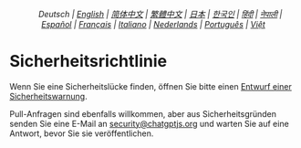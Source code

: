 <div align="center">
<h6>
<a href="../"><img height=15 style="margin: 0 3px -2px" src="https://raw.githubusercontent.com/kudoai/chatgpt.js/6fa1659feadaf70853996dc7d7f6e1ab5a1e6301/media/images/icons/earth-americas.svg"></a>
Deutsch |
<a href="../SECURITY.md">English</a> |
<a href="../zh-cn/SECURITY.md">简体中文</a> |
<a href="../zh-tw/SECURITY.md">繁體中文</a> |
<a href="../ja/SECURITY.md">日本</a> |
<a href="../ko/SECURITY.md">한국인</a> |
<a href="../hi/SECURITY.md">हिंदी</a> |
<a href="../ne/SECURITY.md">नेपाली</a> |
<a href="../es/SECURITY.md">Español</a> |
<a href="../fr/SECURITY.md">Français</a> |
<a href="../it/SECURITY.md">Italiano</a> |
<a href="../nl/SECURITY.md">Nederlands</a> |
<a href="../pt/SECURITY.md">Português</a> |
<a href="../vi/SECURITY.md">Việt</a>
</h6>
</div>

# Sicherheitsrichtlinie

Wenn Sie eine Sicherheitslücke finden, öffnen Sie bitte einen [Entwurf einer Sicherheitswarnung](https://github.com/kudoai/chatgpt.js/security/advisories/new).

Pull-Anfragen sind ebenfalls willkommen, aber aus Sicherheitsgründen senden Sie eine E-Mail an security@chatgptjs.org und warten Sie auf eine Antwort, bevor Sie sie veröffentlichen.
